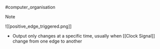 #computer_organisation 
>[!note] 
>![[positive_edge_triggered.png]]
>- Output only changes at a specific time, usually when [[Clock Signal]] change from one edge to another
